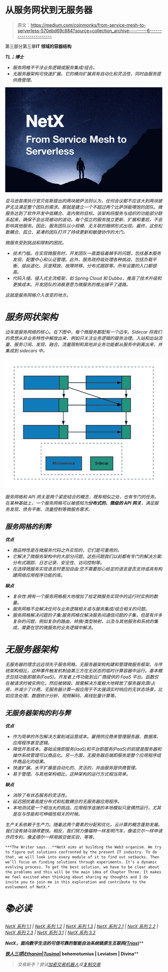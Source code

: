 # 从服务网状到无服务器

> 原文：<https://medium.com/coinmonks/from-service-mesh-to-serverless-570ebd69c884?source=collection_archive---------6----------------------->

第三部分第三章**IT 领域的容器结构**

***TL；博士***

*   *服务网格不干涉业务逻辑或服务集成/组合。*
*   *无服务器架构可快速扩展。它的横向扩展具有自动化和灵活性，同时由服务提供商管理。*

*![](img/d124130c2d09e6b448df2262a3329e1e.png)*

*亚马逊首席执行官贝佐斯提出的两块披萨法则认为，任何会议都不应该大到两块披萨无法满足整个团队的需求。那就是建立一个不超过两个比萨饼能喂饱的团队。微服务达到了软件开发中低耦合、高内聚的目标。该架构将服务与组织的功能部分联系起来，确保不会出现被动的波动。每个孤立的服务独立更新、扩展和重启，不会影响其他服务。因此，服务团队以小规模、无关联的捆绑形式出现。最终，这些松散耦合、孤立、紧凑的团队打开了持续更新和敏捷协作的大门。*

*微服务受到挑战和限制的困扰。*

*   *技术门槛。在实现微服务时，开发团队一直面临着棘手的问题，包括基本服务发现、配置中心和认证管理。此外，服务政府级处理各种挑战，包括负载平衡、熔丝退化、灰度释放、故障转移、分布式跟踪等。所有设置的入口都很高。*
*   *代码入侵。侵入式主流框架，如 Spring Cloud 和 Dubbo，推高了技术升级和更换成本。开发团队的消极意愿为微服务的推出铺平了道路。*

*这就是服务网格介入改变的地方。*

# ***服务网状架构***

*边车是服务网络的核心。在下图中，每个微服务都配有一个边车。Sidecar 将我们的思想从非业务特性中解放出来，例如只关注业务逻辑的服务治理。入站和出站流量、服务订阅、发现、融合、流量限制和其他非业务功能都从服务中剥离出来，并集成到 sidecars 中。*

*![](img/4f71cb69d1d487045d2098b65146ed80.png)*

*服务网格和 API 网关是两个紧密结合的概念，既有相似之处，也有专门的任务。在某种基础上，一个服务网格可以被感知为**分布式的、微级的 API 网关**，满足服务发现、债务平衡、流量控制等微服务需求。*

## ***服务网格的利弊***

***优点***

*   *商品特性是在微服务代码之外实现的，它们是可重用的。*
*   *它解决了微服务架构中的大部分问题，这些问题我们以前都有专门的解决方案:分布式跟踪、日志记录、安全性、访问控制等。*
*   *在选择微服务实现语言时更加自由:您不需要担心给定的语言是否支持或具有构建网络应用程序功能的库。*

***缺点***

*   *复杂性:拥有一个服务网格极大地增加了给定微服务实现中的运行时实例的数量。*
*   *服务网格不会解决任何与业务逻辑相关或与服务集成/组合相关的问题。*
*   *服务网格解决问题的子集:服务网格仅解决服务间通信问题的子集，但是有许多复杂的问题，例如复杂的路由、转换/类型映射，以及与其他服务和系统的集成，需要在您的微服务的业务逻辑中解决。*

# ***无服务器架构***

*无服务器的理念远远领先于服务网格。无服务器架构构建和管理微服务框架。与传统架构相比，这种事件触发机制由第三方在无状态的临时计算容器中运行。基本概念包括功能即服务(FaaS)。开发者上传功能到云厂商提供的 FaaS 平台。函数仅在被请求时被实例化，然后被销毁。按需解决方案极大地释放了服务器资源/占用，并减少了计费。无服务器计算一般应用于不太强调实时响应的无状态场景，比如应急处理、数据统计分析、视频解码、离线批量计算等。*

## ***无服务器架构的利与弊***

***优点***

*   *作为简单的外包解决方案削减运营成本。雇佣供应商来管理服务器、数据库、应用程序甚至逻辑。*
*   *降低开发成本。基础设施即服务(IaaS)和平台即服务(PaaS)的前提是服务器和操作系统管理可以商品化。另一方面，无服务器后端即服务是整个应用程序组件商品化的结果。*
*   *快速扩展。水平扩展是自动化的、灵活的，并由服务提供商管理。*
*   *易于管理。与其他架构相比，这种架构的运行方式相当简单。*

***缺点***

*   *消除了有状态服务的灵活性。*
*   *延迟困扰着高度分布式和松散耦合的无服务器应用程序。*
*   *本地测试是一个相当大的挑战。应用程序连接的本地模拟只是偶然运行，尤其是在与性能和可伸缩性相关的时候。*

*生产关系依赖于生产力。随着这两个要素的分配和优化，云计算的概念蓬勃发展。我们没有骑马骑得更快。相反，我们努力像福特一样发明汽车，像诺贝尔一样申请炸药专利，像孟德尔一样用豌豆做实验，等等。*

```
***The Writer says...**NetX aims at building the Web3 organism. We try to figure out solutions confronted by the present IT industry. To do that, we will look into every module of it to find out setbacks. Then we’ll focus on finding solutions through experiments. It’s a dynamic evolving process. To get the best solution, we have to be clear about the problems and this will be the main idea of Chapter Three. It makes me feel excited when thinking about sharing my thoughts and I do invite you to join me in this exploration and contribute to the evolvement of NetX.*
```

# *📚必读*

*[NetX 系列 1.1](/triaslab/rethinking-the-it-industry-d101384e801) | [NetX 系列 1.2](/coinmonks/a-letter-from-satoshi-nakamoto-345a45d012bb) | [NetX 系列 1.3](/coinmonks/out-of-control-the-post-it-evolution-dd64e05ff5bc) | [NetX 系列 2.1](/coinmonks/life-emerges-9ebf26304cd4) | [NetX 系列 2.2](/coinmonks/life-is-out-of-control-9f8e5b7b4b99) | [NetX 系列 2.3](/coinmonks/the-kite-flies-up-and-i-become-the-kite-40678b9dabda) | [NetX 系列 3.1](/coinmonks/the-container-in-the-it-field-21250e3e8b5) | [NetX 系列 3.2](/coinmonks/microservice-architecture-for-new-technologies-d0e37cfccdfa)*

****NetX，面向数字生活的可信可靠的智能自治系统链原生互联网(***[***Trias***](https://www.trias.one/)***)****

*[***铁人三项***](https://www.triathon.space/#/)***|***[***Ethanim***](https://www.ethanim.network/)***|***[***Tusima***](https://www.tusima.network/#/)***| behemotumius | Leviatom | Divina****

> *交易新手？尝试[加密交易机器人](/coinmonks/crypto-trading-bot-c2ffce8acb2a)或[复制交易](/coinmonks/top-10-crypto-copy-trading-platforms-for-beginners-d0c37c7d698c)*